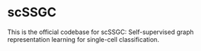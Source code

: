 # scSSGC

This is the official codebase for scSSGC: Self-supervised graph representation learning for single-cell classification.
